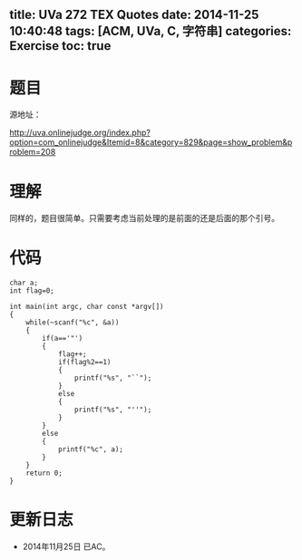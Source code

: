 title: UVa 272 TEX Quotes
date: 2014-11-25 10:40:48
tags: [ACM, UVa, C, 字符串]
categories: Exercise
toc: true
---
# 题目	
源地址：

http://uva.onlinejudge.org/index.php?option=com_onlinejudge&Itemid=8&category=829&page=show_problem&problem=208

# 理解
同样的，题目很简单。只需要考虑当前处理的是前面的还是后面的那个引号。

<!-- more -->

# 代码
```
char a;
int flag=0;

int main(int argc, char const *argv[])
{
	while(~scanf("%c", &a))
    {
        if(a=='"')
        {
            flag++;
            if(flag%2==1)
            {
                printf("%s", "``");
            }
            else
            {
                printf("%s", "''");
            }
        }
        else
        {
            printf("%c", a);
        }
    }
	return 0;
}
```
# 更新日志
- 2014年11月25日 已AC。

